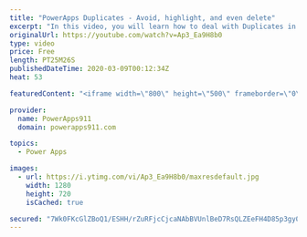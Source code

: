 ```yaml
---
title: "PowerApps Duplicates - Avoid, highlight, and even delete"
excerpt: "In this video, you will learn how to deal with Duplicates in Power Apps. We will cover using LookUps to avoid creating them, then the in operator to find and highlight them (along with deletion) and then finally we will close with a little GroupBy fun.  Power Apps Training https://training.PowerApps911.com"
originalUrl: https://youtube.com/watch?v=Ap3_Ea9H8b0
type: video
price: Free
length: PT25M26S
publishedDateTime: 2020-03-09T00:12:34Z
heat: 53

featuredContent: "<iframe width=\"800\" height=\"500\" frameborder=\"0\" src=\"https://www.youtube.com/embed/Ap3_Ea9H8b0\" allow=\"accelerometer; autoplay; encrypted-media; gyroscope; picture-in-picture\" allowfullscreen></iframe>"

provider:
  name: PowerApps911
  domain: powerapps911.com

topics:
  - Power Apps

images:
  - url: https://i.ytimg.com/vi/Ap3_Ea9H8b0/maxresdefault.jpg
    width: 1280
    height: 720
    isCached: true

secured: "7Wk0FKcGlZBoQ1/ESHH/rZuRFjcCjcaNAbBVUnlBeD7RsQLZEeFH4D85p3gy0kwjzAtLFopuWlNV8rG5j301hqbFrV+k/kVA6xjNcGoeoGyChIugsSf5tlD973SBU3u250S7rwgIfeOd4ttcIaeYjKFygsdfEz3wloXi1EkMi3m+zrw3Iw3HlTkPRHmLK9Up8ViQ4nYhyq2+rJAvLe8KDtOwGNEM3JxdOZQDyVU4SPrujm7uDwtR4EixINPgmvk+lrPvevSboXdA0SgSE5syiLzXGdxeahkxwoTZ8Ts4cqfzpb1GJndyiJAFKIidkofKijYqV6M94PbcG4HJjsA3IWuypCUVSrIuf86AwSCAXij17gJ5wxofB0htSVRIXBGn7jEltOgmnK1R96iLw8P749Vg4bBZljpTzQasErgOxhw=;GvaWiV4kKisUCTTczT6c0w=="
---
```


